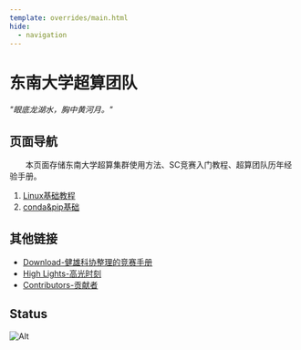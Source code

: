 ```yaml
---
template: overrides/main.html
hide:
  - navigation
---
```


# 东南大学超算团队

*"眼底龙湖水，胸中黄河月。"*

## 页面导航

&emsp;&emsp;本页面存储东南大学超算集群使用方法、SC竞赛入门教程、超算团队历年经验手册。

1. [Linux基础教程](/wiki/Linux-base/)
2. [conda&pip基础](/wiki/conda&pip_base.md)

## 其他链接

- [Download-健雄科协整理的竞赛手册](https://github.com/CSWU-Challenge/Competition-Manual/blob/main/ASC/%E7%AB%9E%E8%B5%9B%E6%89%8B%E5%86%8C%E4%B9%8BASC%E8%B6%85%E7%AE%97.pdf)
- [High Lights-高光时刻](/high-light/)
- [Contributors-贡献者](/contributor/)

## Status

![Alt](https://repobeats.axiom.co/api/embed/859d02e68eba262193c7b210e597500df78d6881.svg "Repobeats analytics image")
